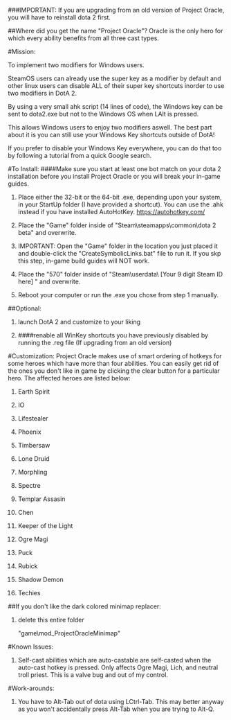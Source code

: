 ###IMPORTANT: If you are upgrading from an old version of Project Oracle, you will have to reinstall dota 2 first.

##Where did you get the name "Project Oracle"?
Oracle is the only hero for which every ability benefits from all three cast types.



#Mission:

To implement two modifiers for Windows users.

SteamOS users can already use the super key as a modifier by default and other linux users can disable ALL of their super key shortcuts inorder to use two modifiers in DotA 2.

By using a very small ahk script (14 lines of code), the Windows key can be sent to dota2.exe but not to the Windows OS when LAlt is pressed.

This allows Windows users to enjoy two modifiers aswell. The best part about it is you can still use your Windows Key shortcuts outside of DotA!

If you prefer to disable your Windows Key everywhere, you can do that too by following a tutorial from a quick Google search.



#To Install:
####Make sure you start at least one bot match on your dota 2 installation before you install Project Oracle or you will break your in-game guides.

1. Place either the 32-bit or the 64-bit .exe, depending upon your system, in your StartUp folder (I have provided a shortcut).
   You can use the .ahk instead if you have installed AutoHotKey. https://autohotkey.com/

2. Place the "Game" folder inside of "Steam\steamapps\common\dota 2 beta" and overwrite.

3. IMPORTANT: Open the "Game" folder in the location you just placed it and double-click the "CreateSymbolicLinks.bat" file to run it.    If you skp this step, in-game build guides will NOT work.

4. Place the "570" folder inside of "Steam\userdata\ [Your 9 digit Steam ID here] " and overwrite.

5. Reboot your computer or run the .exe you chose from step 1 manually.

##Optional:

1. launch DotA 2 and customize to your liking

2. ####renable all WinKey shortcuts you have previously disabled by running the .reg file (If upgrading from an old version)


#Customization:
Project Oracle makes use of smart ordering of hotkeys for some heroes which have more than four abilities.
You can easily get rid of the ones you don't like in game by clicking the clear button for a particular hero.
The affected heroes are listed below:

1. Earth Spirit

2. IO

3. Lifestealer

4. Phoenix

5. Timbersaw

6. Lone Druid

7. Morphling

8. Spectre

9. Templar Assasin

10. Chen

11. Keeper of the Light

12. Ogre Magi

13. Puck

14. Rubick

15. Shadow Demon

16. Techies

##If you don't like the dark colored minimap replacer:

1. delete this entire folder

   "game\mod_ProjectOracleMinimap"



#Known Issues:

1. Self-cast abilities which are auto-castable are self-casted when the auto-cast hotkey is pressed.
Only affects Ogre Magi, Lich, and neutral troll priest. This is a valve bug and out of my control.



#Work-arounds:

1. You have to Alt-Tab out of dota using LCtrl-Tab. This may better anyway as you won't accidentally press Alt-Tab when you are trying to Alt-Q.
